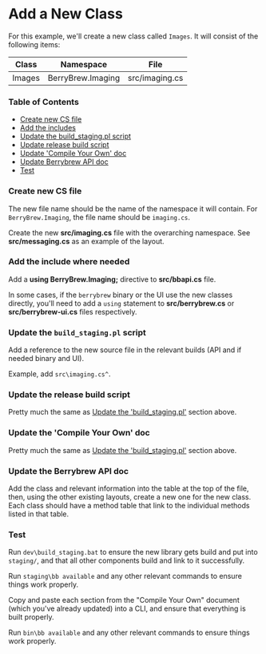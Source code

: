 # Add a New Class

For this example, we'll create a new class called `Images`. It will consist of
the following items:

| Class | Namespace | File |
|---|---|---|
Images | BerryBrew.Imaging | src/imaging.cs

### Table of Contents

  - [Create new CS file](#create-new-cs-file)
  - [Add the includes](#add-the-include-where-needed)
  - [Update the build_staging.pl script](#update-the-build_stagingpl-script)
  - [Update release build script](#update-the-release-build-script)
  - [Update 'Compile Your Own' doc](#update-the-compile-your-own-doc)
  - [Update Berrybrew API doc](#update-the-berrybrew-api-doc)
  - [Test](#test)


### Create new CS file

The new file name should be the name of the namespace it will contain. For
`BerryBrew.Imaging`, the file name should be `imaging.cs`.

Create the new **src/imaging.cs** file with the overarching namespace. See
**src/messaging.cs** as an example of the layout.

### Add the include where needed

Add a **using BerryBrew.Imaging;** directive to **src/bbapi.cs** file.

In some cases, if the `berrybrew` binary or the UI use the new classes
directly, you'll need to add a `using` statement to **src/berrybrew.cs** or
**src/berrybrew-ui.cs** files respectively.

### Update the `build_staging.pl` script

Add a reference to the new source file in the relevant builds (API and if
needed binary and UI).

Example, add `src\imaging.cs^`.

### Update the release build script

Pretty much the same as [Update the 'build_staging.pl'](#update-the-build_stagingpl-script)
section above.

### Update the 'Compile Your Own' doc

Pretty much the same as [Update the 'build_staging.pl'](#update-the-build_stagingpl-script)
section above.

### Update the Berrybrew API doc

Add the class and relevant information into the table at the top of the file, then,
using the other existing layouts, create a new one for the new class. Each class should
have a method table that link to the individual methods listed in that table.

### Test

Run `dev\build_staging.bat` to ensure the new library gets build and put into `staging/`,
and that all other components build and link to it successfully.

Run `staging\bb available` and any other relevant commands to ensure things work
properly.

Copy and paste each section from the "Compile Your Own" document (which you've already
updated) into a CLI, and ensure that everything is built properly.

Run `bin\bb available` and any other relevant commands to ensure things work
properly.
